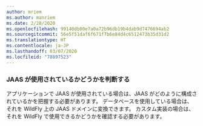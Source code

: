 ```yaml
---
author: mriem
ms.author: manriem
ms.date: 2/28/2020
ms.openlocfilehash: 99140db00e7a0a72b96db19b4dab9d7476694ab2
ms.sourcegitcommit: 56e5f51daf6f671f7b6e84d4c6512473b35d31d2
ms.translationtype: HT
ms.contentlocale: ja-JP
ms.lasthandoff: 03/07/2020
ms.locfileid: "78897523"
---
```

### <a name="determine-whether-jaas-is-in-use"></a>JAAS が使用されているかどうかを判断する

アプリケーションで JAAS が使用されている場合は、JAAS がどのように構成されているかを把握する必要があります。 データベースを使用している場合は、それを WildFly 上の JAAS ドメインに変換できます。 カスタム実装の場合は、それを WildFly で使用できるかどうかを確認する必要があります。
